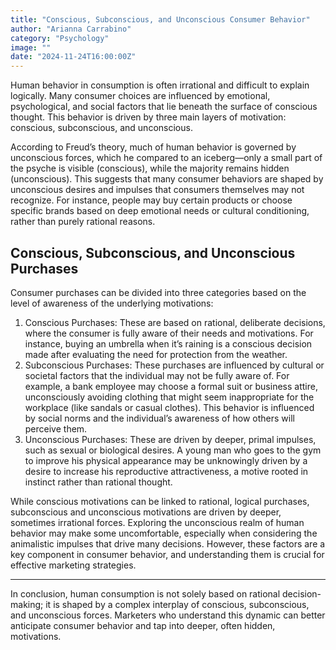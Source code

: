```yaml
---
title: "Conscious, Subconscious, and Unconscious Consumer Behavior"
author: "Arianna Carrabino"
category: "Psychology"
image: ""
date: "2024-11-24T16:00:00Z"
---
```


Human behavior in consumption is often irrational and difficult to explain logically. Many consumer choices are influenced by emotional, psychological, and social factors that lie beneath the surface of conscious thought. This behavior is driven by three main layers of motivation: conscious, subconscious, and unconscious.

According to Freud’s theory, much of human behavior is governed by unconscious forces, which he compared to an iceberg—only a small part of the psyche is visible (conscious), while the majority remains hidden (unconscious). This suggests that many consumer behaviors are shaped by unconscious desires and impulses that consumers themselves may not recognize. 
For instance, people may buy certain products or choose specific brands based on deep emotional needs or cultural conditioning, rather than purely rational reasons.

## Conscious, Subconscious, and Unconscious Purchases

Consumer purchases can be divided into three categories based on the level of awareness of the underlying motivations:

1) Conscious Purchases: These are based on rational, deliberate decisions, where the consumer is fully aware of their needs and motivations. For instance, buying an umbrella when it’s raining is a conscious decision made after evaluating the need for protection from the weather.
2) Subconscious Purchases: These purchases are influenced by cultural or societal factors that the individual may not be fully aware of. For example, a bank employee may choose a formal suit or business attire, unconsciously avoiding clothing that might seem inappropriate for the workplace (like sandals or casual clothes). This behavior is influenced by social norms and the individual’s awareness of how others will perceive them.
3) Unconscious Purchases: These are driven by deeper, primal impulses, such as sexual or biological desires. A young man who goes to the gym to improve his physical appearance may be unknowingly driven by a desire to increase his reproductive attractiveness, a motive rooted in instinct rather than rational thought.

While conscious motivations can be linked to rational, logical purchases, subconscious and unconscious motivations are driven by deeper, sometimes irrational forces. 
Exploring the unconscious realm of human behavior may make some uncomfortable, especially when considering the animalistic impulses that drive many decisions. However, these factors are a key component in consumer behavior, and understanding them is crucial for effective marketing strategies.

---

In conclusion, human consumption is not solely based on rational decision-making; it is shaped by a complex interplay of conscious, subconscious, and unconscious forces. Marketers who understand this dynamic can better anticipate consumer behavior and tap into deeper, often hidden, motivations.
